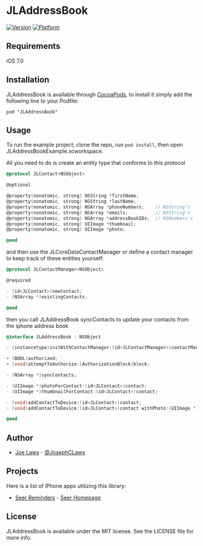 # JLAddressBook

[![Version](http://cocoapod-badges.herokuapp.com/v/JLAddressBook/badge.png)](http://cocoadocs.org/docsets/JLAddressBook)
[![Platform](http://cocoapod-badges.herokuapp.com/p/JLAddressBook/badge.png)](http://cocoadocs.org/docsets/JLAddressBook)

## Requirements

iOS 7.0

## Installation

JLAddressBook is available through [CocoaPods](http://cocoapods.org), to install
it simply add the following line to your Podfile:

    pod "JLAddressBook"

## Usage

To run the example project; clone the repo, run `pod install`, then open JLAddressBookExample.xcworkspace.

All you need to do is create an entity type that conforms to this protocol

```objective-c
@protocol JLContact<NSObject>

@optional

@property(nonatomic, strong) NSString *firstName;
@property(nonatomic, strong) NSString *lastName;
@property(nonatomic, strong) NSArray *phoneNumbers;    // NSString's
@property(nonatomic, strong) NSArray *emails;          // NSString's
@property(nonatomic, strong) NSArray *addressBookIDs;  // NSNumbers's
@property(nonatomic, strong) UIImage *thumbnail;
@property(nonatomic, strong) UIImage *photo;

@end
```

and then use the JLCoreDataContactManager or define a contact manager to keep track of these entities yourself:

```objective-c
@protocol JLContactManager<NSObject>

@required

- (id<JLContact>)newContact;
- (NSArray *)existingContacts;

@end
```

then you call JLAddressBook syncContacts to update your contacts from the iphone address book

```objective-c
@interface JLAddressBook : NSObject

- (instancetype)initWithContactManager:(id<JLContactManager>)contactManager;

+ (BOOL)authorized;
+ (void)attemptToAuthorize:(AuthorizationBlock)block;

- (NSArray *)syncContacts;

- (UIImage *)photoForContact:(id<JLContact>)contact;
- (UIImage *)thumbnailForContact:(id<JLContact>)contact;

- (void)addContactToDevice:(id<JLContact>)contact;
- (void)addContactToDevice:(id<JLContact>)contact withPhoto:(UIImage *)photo;

@end
```

## Author

- [Joe Laws] - [@JosephCLaws]

## Projects

Here is a list of iPhone apps utilizing this library:

- [Seer Reminders] - [Seer Homepage]

## License

JLAddressBook is available under the MIT license. See the LICENSE file for more info.

[Joe Laws]:https://www.linkedin.com/in/josephcharleslaws/
[@JosephCLaws]:https://twitter.com/JosephCLaws
[Seer Reminders]:https://itunes.apple.com/us/app/seer-reminders/id721450216?ls=1&mt=8
[Seer Homepage]:http://getseer.com

